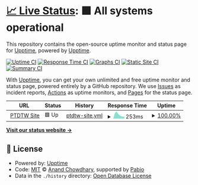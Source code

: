 # [📈 Live Status](https://upptime.github.io/upptime): <!--live status--> **🟩 All systems operational**

This repository contains the open-source uptime monitor and status page for [Upptime](https://upptime.js.org), powered by [Upptime](https://github.com/upptime/upptime).

[![Uptime CI](https://github.com/kaobar00124/StatusPage/workflows/Uptime%20CI/badge.svg)](https://github.com/kaobar00124/StatusPage/actions?query=workflow%3A%22Uptime+CI%22)
[![Response Time CI](https://github.com/kaobar00124/StatusPage/workflows/Response%20Time%20CI/badge.svg)](https://github.com/kaobar00124/StatusPage/actions?query=workflow%3A%22Response+Time+CI%22)
[![Graphs CI](https://github.com/kaobar00124/StatusPage/workflows/Graphs%20CI/badge.svg)](https://github.com/kaobar00124/StatusPage/actions?query=workflow%3A%22Graphs+CI%22)
[![Static Site CI](https://github.com/kaobar00124/StatusPage/workflows/Static%20Site%20CI/badge.svg)](https://github.com/kaobar00124/StatusPage/actions?query=workflow%3A%22Static+Site+CI%22)
[![Summary CI](https://github.com/kaobar00124/StatusPage/workflows/Summary%20CI/badge.svg)](https://github.com/kaobar00124/StatusPage/actions?query=workflow%3A%22Summary+CI%22)

With [Upptime](https://upptime.js.org), you can get your own unlimited and free uptime monitor and status page, powered entirely by a GitHub repository. We use [Issues](https://github.com/upptime/upptime/issues) as incident reports, [Actions](https://github.com/kaobar00124/StatusPage/actions) as uptime monitors, and [Pages](https://upptime.github.io/upptime) for the status page.

<!--start: status pages-->
<!-- This summary is generated by Upptime (https://github.com/upptime/upptime) -->
<!-- Do not edit this manually, your changes will be overwritten -->
<!-- prettier-ignore -->
| URL | Status | History | Response Time | Uptime |
| --- | ------ | ------- | ------------- | ------ |
| <img alt="" src="https://icons.duckduckgo.com/ip3/ptdtw.fun.ico" height="13"> [PTDTW Site](https://ptdtw.fun) | 🟩 Up | [ptdtw-site.yml](https://github.com/kaobar00124/StatusPage/commits/HEAD/history/ptdtw-site.yml) | <details><summary><img alt="Response time graph" src="./graphs/ptdtw-site/response-time-week.png" height="20"> 253ms</summary><br><a href="https://status.kaobar.godofsoul.com/history/ptdtw-site"><img alt="Response time 253" src="https://img.shields.io/endpoint?url=https%3A%2F%2Fraw.githubusercontent.com%2Fkaobar00124%2FStatusPage%2FHEAD%2Fapi%2Fptdtw-site%2Fresponse-time.json"></a><br><a href="https://status.kaobar.godofsoul.com/history/ptdtw-site"><img alt="24-hour response time 253" src="https://img.shields.io/endpoint?url=https%3A%2F%2Fraw.githubusercontent.com%2Fkaobar00124%2FStatusPage%2FHEAD%2Fapi%2Fptdtw-site%2Fresponse-time-day.json"></a><br><a href="https://status.kaobar.godofsoul.com/history/ptdtw-site"><img alt="7-day response time 253" src="https://img.shields.io/endpoint?url=https%3A%2F%2Fraw.githubusercontent.com%2Fkaobar00124%2FStatusPage%2FHEAD%2Fapi%2Fptdtw-site%2Fresponse-time-week.json"></a><br><a href="https://status.kaobar.godofsoul.com/history/ptdtw-site"><img alt="30-day response time 253" src="https://img.shields.io/endpoint?url=https%3A%2F%2Fraw.githubusercontent.com%2Fkaobar00124%2FStatusPage%2FHEAD%2Fapi%2Fptdtw-site%2Fresponse-time-month.json"></a><br><a href="https://status.kaobar.godofsoul.com/history/ptdtw-site"><img alt="1-year response time 253" src="https://img.shields.io/endpoint?url=https%3A%2F%2Fraw.githubusercontent.com%2Fkaobar00124%2FStatusPage%2FHEAD%2Fapi%2Fptdtw-site%2Fresponse-time-year.json"></a></details> | <details><summary><a href="https://status.kaobar.godofsoul.com/history/ptdtw-site">100.00%</a></summary><a href="https://status.kaobar.godofsoul.com/history/ptdtw-site"><img alt="All-time uptime 100.00%" src="https://img.shields.io/endpoint?url=https%3A%2F%2Fraw.githubusercontent.com%2Fkaobar00124%2FStatusPage%2FHEAD%2Fapi%2Fptdtw-site%2Fuptime.json"></a><br><a href="https://status.kaobar.godofsoul.com/history/ptdtw-site"><img alt="24-hour uptime 100.00%" src="https://img.shields.io/endpoint?url=https%3A%2F%2Fraw.githubusercontent.com%2Fkaobar00124%2FStatusPage%2FHEAD%2Fapi%2Fptdtw-site%2Fuptime-day.json"></a><br><a href="https://status.kaobar.godofsoul.com/history/ptdtw-site"><img alt="7-day uptime 100.00%" src="https://img.shields.io/endpoint?url=https%3A%2F%2Fraw.githubusercontent.com%2Fkaobar00124%2FStatusPage%2FHEAD%2Fapi%2Fptdtw-site%2Fuptime-week.json"></a><br><a href="https://status.kaobar.godofsoul.com/history/ptdtw-site"><img alt="30-day uptime 100.00%" src="https://img.shields.io/endpoint?url=https%3A%2F%2Fraw.githubusercontent.com%2Fkaobar00124%2FStatusPage%2FHEAD%2Fapi%2Fptdtw-site%2Fuptime-month.json"></a><br><a href="https://status.kaobar.godofsoul.com/history/ptdtw-site"><img alt="1-year uptime 100.00%" src="https://img.shields.io/endpoint?url=https%3A%2F%2Fraw.githubusercontent.com%2Fkaobar00124%2FStatusPage%2FHEAD%2Fapi%2Fptdtw-site%2Fuptime-year.json"></a></details>

<!--end: status pages-->

[**Visit our status website →**](https://upptime.github.io/upptime)

## 📄 License

- Powered by: [Upptime](https://github.com/upptime/upptime)
- Code: [MIT](./LICENSE) © [Anand Chowdhary](https://anandchowdhary.com), supported by [Pabio](https://pabio.com)
- Data in the `./history` directory: [Open Database License](https://opendatacommons.org/licenses/odbl/1-0/)
